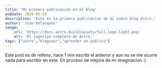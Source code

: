 ```yaml
---
title: 'Mi primera publicación en el blog'
pubDate: 2025-05-19
description: 'Este es la primera publicacion de mi nuevo blog Astro.'
author: 'Juan Velasquez'
image: 
    url: 'https://docs.astro.build/assets/full-logo-light.png'
    alt: 'El logotipo completo de Astro.'
tags: ["astro","bloguear","aprender en publico"]
---
```

Este post es de relleno, hace 1 min escribi el anterior y aun no se me ocurre nada para escribir en este. 
En proceso de mejora de mi imaginacion :). 
